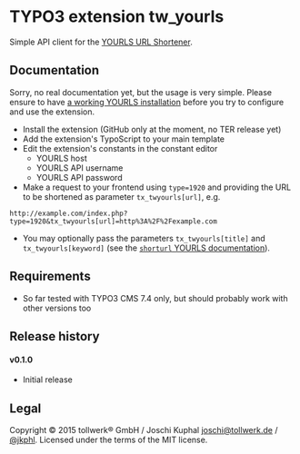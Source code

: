 TYPO3 extension tw_yourls
===============================

Simple API client for the [YOURLS URL Shortener](http://yourls.org). 


Documentation
-------------

Sorry, no real documentation yet, but the usage is very simple. Please ensure to have [a working YOURLS installation](http://yourls.org/#Install) before you try to configure and use the extension.

* Install the extension (GitHub only at the moment, no TER release yet)
* Add the extension's TypoScript to your main template
* Edit the extension's constants in the constant editor
	* YOURLS host
	* YOURLS API username
	* YOURLS API password
* Make a request to your frontend using `type=1920` and providing the URL to be shortened as parameter `tx_twyourls[url]`, e.g.
  
```
http://example.com/index.php?type=1920&tx_twyourls[url]=http%3A%2F%2Fexample.com
```

* You may optionally pass the parameters `tx_twyourls[title]` and `tx_twyourls[keyword]` (see the [`shorturl` YOURLS documentation](http://yourls.org/#apiusage)).


Requirements
------------

* So far tested with TYPO3 CMS 7.4 only, but should probably work with other versions too


Release history
---------------

#### v0.1.0
*	Initial release 

Legal
-----

Copyright © 2015 tollwerk® GmbH / Joschi Kuphal <joschi@tollwerk.de> / [@jkphl](https://twitter.com/jkphl).
Licensed under the terms of the MIT license.